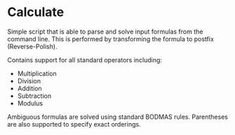 Calculate
=========

Simple script that is able to parse and solve input formulas from the command line.
This is performed by transforming the formula to postfix (Reverse-Polish).

Contains support for all standard operators including:

* Multiplication
* Division
* Addition
* Subtraction
* Modulus

Ambiguous formulas are solved using standard BODMAS rules. Parentheses are also
supported to specify exact orderings.

